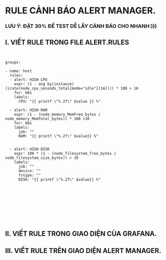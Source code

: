 # RULE CẢNH BÁO ALERT MANAGER.

### LƯU Ý: ĐẶT 30% ĐỂ TEST DỄ LẤY CẢNH BÁO CHO NHANH:)))


## I. VIẾT RULE TRONG FILE ALERT.RULES
```


groups:

- name: host
  rules:
  - alert: HIGH CPU 
    expr: (1 - avg by(instance) (irate(node_cpu_seconds_total{mode="idle"}[1m]))) * 100 > 10
    for: 60s
    labels:
      CPU: "{{ printf \"%.2f\" $value }} %"
 
  - alert: HIGH RAM
    expr: (1 - (node_memory_MemFree_bytes / node_memory_MemTotal_bytes)) * 100 >10
    for: 60s
    labels:
      job: ""
      RAM: "{{ printf \"%.2f\" $value}} %"
  

  - alert: HIGH DISK
    expr: 100 * (1 - (node_filesystem_free_bytes / node_filesystem_size_bytes)) > 10
    labels:
      job: ""
      device: ""
      fstype: ""
      DISK: "{{ printf \"%.2f\" $value}} %"
  
      








```



## II. VIẾT RULE TRONG GIAO DIỆN CỦA GRAFANA.


### 







## III. VIẾT RULE TRÊN GIAO DIỆN ALERT MANAGER.

